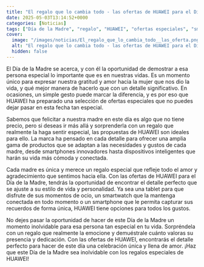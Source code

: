 ```yaml
---
title: "El regalo que lo cambia todo - las ofertas de HUAWEI para el Día de la Madre que no puedes dejar pasar"
date: 2025-05-03T13:14:52+0000
categories: [Noticias]
tags: ["Día de la Madre", "regalo", "HUAWEI", "ofertas especiales", "smartphones", "dispositivos inteligentes", "tablet."]
cover:
  image: "/images/noticias/El_regalo_que_lo_cambia_todo__las_oferta.png"
  alt: "El regalo que lo cambia todo - las ofertas de HUAWEI para el Día de la Madre que no puedes dejar pasar"
  hidden: false
---
```


El Día de la Madre se acerca, y con él la oportunidad de demostrar a esa persona especial lo importante que es en nuestras vidas. Es un momento único para expresar nuestra gratitud y amor hacia la mujer que nos dio la vida, y qué mejor manera de hacerlo que con un detalle significativo. En ocasiones, un simple gesto puede marcar la diferencia, y es por eso que HUAWEI ha preparado una selección de ofertas especiales que no puedes dejar pasar en esta fecha tan especial.

Sabemos que felicitar a nuestra madre en este día es algo que no tiene precio, pero si deseas ir más allá y sorprenderla con un regalo que realmente la haga sentir especial, las propuestas de HUAWEI son ideales para ello. La marca ha pensado en cada detalle para ofrecer una amplia gama de productos que se adaptan a las necesidades y gustos de cada madre, desde smartphones innovadores hasta dispositivos inteligentes que harán su vida más cómoda y conectada.

Cada madre es única y merece un regalo especial que refleje todo el amor y agradecimiento que sentimos hacia ella. Con las ofertas de HUAWEI para el Día de la Madre, tendrás la oportunidad de encontrar el detalle perfecto que se ajuste a su estilo de vida y personalidad. Ya sea una tablet para que disfrute de sus momentos de ocio, un smartwatch que la mantenga conectada en todo momento o un smartphone que le permita capturar sus recuerdos de forma única, HUAWEI tiene opciones para todos los gustos.

No dejes pasar la oportunidad de hacer de este Día de la Madre un momento inolvidable para esa persona tan especial en tu vida. Sorpréndela con un regalo que realmente la emocione y demuéstrale cuánto valoras su presencia y dedicación. Con las ofertas de HUAWEI, encontrarás el detalle perfecto para hacer de este día una celebración única y llena de amor. ¡Haz que este Día de la Madre sea inolvidable con los regalos especiales de HUAWEI!
